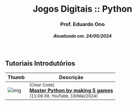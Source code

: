 <h1 align="center">Jogos Digitais :: Python</h1>
<h3 align="center">Prof. Eduardo Ono</h3>
<h5 align="center">Atualizado em: 24/05/2024</h5>

&nbsp;

## Tutoriais Introdutórios

| Thumb | Descrição |
| --- | --- |
| ![img](https://img.youtube.com/vi/8OMghdHP-zs/default.jpg) | <sup>[Clear Code]</sup><br>[__Master Python by making 5 games__](https://www.youtube.com/watch?v=8OMghdHP-zs)<br><sub>(11:08:39, YouTube, 19/Mai/2024)</sub> |

&nbsp;
